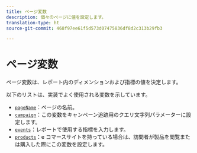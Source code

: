 ```yaml
---
title: ページ変数
description: 個々のページに値を設定します。
translation-type: ht
source-git-commit: 468f97ee61f5d573d07475836df8d2c313b29fb3

---
```



# ページ変数

ページ変数は、レポート内のディメンションおよび指標の値を決定します。

以下のリストは、実装でよく使用される変数を示しています。

* [`pageName`](pagename.md)：ページの名前。
* [`campaign`](campaign.md)：この変数をキャンペーン追跡用のクエリ文字列パラメーターに設定します。
* [`events`](events/events-overview.md)：レポートで使用する指標を入力します。
* [`products`](products.md)：e コマースサイトを持っている場合は、訪問者が製品を閲覧または購入した際にこの変数を設定します。
